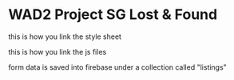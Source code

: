 # WAD2 Project SG Lost & Found


this is how you link the style sheet

<link rel="stylesheet" type="text/css" href="{{ url_for('static', filename='css/styles.css') }}">

this is how you link the js files

<script src="{{ url_for('static', filename='js/app2.js') }}"></script>


form data is saved into firebase under a collection called "listings"